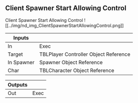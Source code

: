 ## Client Spawner Start Allowing Control
Client Spawner Start Allowing Control
![[../img/nd_img_ClientSpawnerStartAllowingControl.png]]

|Inputs||
|--|--|
| In | Exec |
| Target | TBLPlayer Controller Object Reference |
| In Spawner | Spawner Object Reference |
| Char | TBLCharacter Object Reference |

|Outputs||
|--|--|
| Out | Exec |
